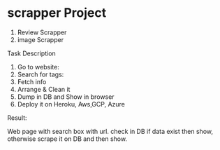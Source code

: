 # scrapper Project

1. Review Scrapper
2. image Scrapper


Task Description
1. Go to website:
2. Search for tags:
3. Fetch info
4. Arrange & Clean it
5. Dump in DB and Show in browser
6. Deploy it on Heroku, Aws,GCP, Azure

Result:

Web page with search box with url.
check in DB if data exist then show, otherwise scrape it on DB and then show.
